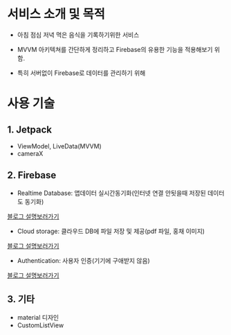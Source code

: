 # 서비스 소개 및 목적

- 아침 점심 저녁 먹은 음식을 기록하기위한 서비스

-  MVVM 아키텍쳐를 간단하게 정리하고 Firebase의 유용한 기능을 적용해보기 위함. 
-  특히 서버없이 Firebase로 데이터를 관리하기 위해

# 사용 기술

## 1. Jetpack
- ViewModel, LiveData(MVVM)
- cameraX

## 2. Firebase
- Realtime Database: 앱데이터 실시간동기화(인터넷 연결 안됫을때 저장된 데이터도 동기화)



[블로그 설명보러가기]()

- Cloud storage: 클라우드 DB에 파일 저장 및 제공(pdf 파일, 홍채 이미지)



[블로그 설명보러가기](https://jade314.tistory.com/entry/Firebase-Cloud-storage-%ED%8C%8C%EC%9D%B4%EC%96%B4%EB%B2%A0%EC%9D%B4%EC%8A%A4-%ED%81%B4%EB%9D%BC%EC%9A%B0%EB%93%9C-%EC%A0%80%EC%9E%A5%EC%86%8C-%EA%B5%AC%ED%98%84%ED%95%98%EA%B8%B0)

- Authentication: 사용자 인증(기기에 구애받지 않음)



[블로그 설명보러가기](https://jade314.tistory.com/entry/Firebase-Authentication-%ED%8C%8C%EC%9D%B4%EC%96%B4%EB%B2%A0%EC%9D%B4%EC%8A%A4-%EC%9D%B8%EC%A6%9D-%EA%B5%AC%ED%98%84%ED%95%98%EA%B8%B0)

## 3. 기타
- material 디자인
- CustomListView
